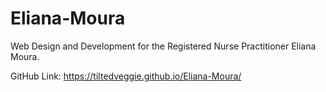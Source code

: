 # Eliana-Moura
Web Design and Development for the Registered Nurse Practitioner Eliana Moura.

GitHub Link: https://tiltedveggie.github.io/Eliana-Moura/
